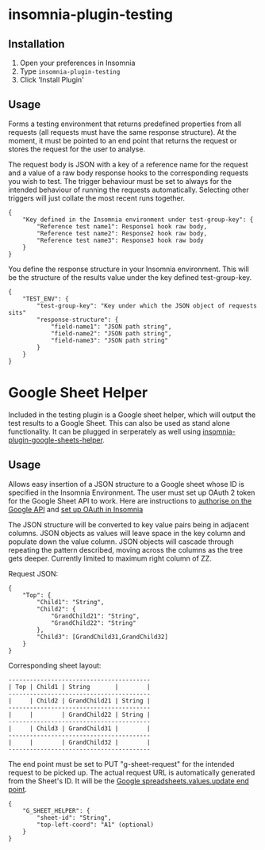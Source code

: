 # insomnia-plugin-testing

## Installation
1. Open your preferences in Insomnia
2. Type `insomnia-plugin-testing`
3. Click 'Install Plugin'

## Usage
Forms a testing environment that returns predefined properties from all requests (all requests must have the same response structure). At the moment, it must be pointed to an end point that returns the request or stores the request for the user to analyse.

The request body is JSON with a key of a reference name for the request and a value of a raw body response hooks to the corresponding requests you wish to test. The trigger behaviour must be set to always for the intended behaviour of running the requests automatically. Selecting other triggers will just collate the most recent runs together.

```
{
    "Key defined in the Insomnia environment under test-group-key": {
        "Reference test name1": Response1 hook raw body,
        "Reference test name2": Response2 hook raw body,
        "Reference test name3": Response3 hook raw body
    }
}
```

You define the response structure in your Insomnia environment. This will be the structure of the results value under the key defined test-group-key.

```
{
    "TEST_ENV": {
        "test-group-key": "Key under which the JSON object of requests sits"
        "response-structure": {
            "field-name1": "JSON path string",
            "field-name2": "JSON path string",
            "field-name3": "JSON path string"
        }
    }
}
```

# Google Sheet Helper

Included in the testing plugin is a Google sheet helper, which will output the test results to a Google Sheet. This can also be used as stand alone functionality. It can be plugged in serperately as well using [insomnia-plugin-google-sheets-helper](https://github.com/StuartChartersE22/insomnia-plugin-google-sheets-helper "Google Sheets helper plugin").

## Usage
Allows easy insertion of a JSON structure to a Google sheet whose ID is specified in the Insomnia Environment. The user must set up OAuth 2 token for the Google Sheet API to work. Here are instructions to [authorise on the Google API](https://developers.google.com/sheets/api/guides/authorizing "Google Sheet's Authorisation") and [set up OAuth in Insomnia](https://insomnia.rest/blog/oauth2-github-api/ "Insomnia OAuth setup")

The JSON structure will be converted to key value pairs being in adjacent columns. JSON objects as values will leave space in the key column and populate down the value column. JSON objects will cascade through repeating the pattern described, moving across the columns as the tree gets deeper. Currently limited to maximum right column of ZZ.

Request JSON:
```
{
    "Top": {
        "Child1": "String",
        "Child2": {
            "GrandChild21": "String",
            "GrandChild22": "String"
        },
        "Child3": [GrandChild31,GrandChild32]
    }
}
```
Corresponding sheet layout:
```
----------------------------------------
| Top | Child1 | String       |        |
----------------------------------------
|     | Child2 | GrandChild21 | String |
----------------------------------------
|     |        | GrandChild22 | String |
----------------------------------------
|     | Child3 | GrandChild31 |        |
----------------------------------------
|     |        | GrandChild32 |        |
----------------------------------------
```

The end point must be set to PUT "g-sheet-request" for the intended request to be picked up. The actual request URL is automatically generated from the Sheet's ID. It will be the [Google spreadsheets.values.update end point](https://developers.google.com/sheets/api/reference/rest/v4/spreadsheets.values/update).

```
{
    "G_SHEET_HELPER": {
        "sheet-id": "String",
        "top-left-coord": "A1" (optional)
    }
}
```